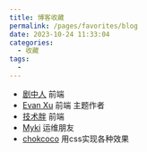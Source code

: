```yaml
---
title: 博客收藏
permalink: /pages/favorites/blog
date: 2023-10-24 11:33:04
categories: 
  - 收藏
tags: 
  - 
---
```



- [剧中人](http://bh-lay.com/) 前端
- [Evan Xu](https://xugaoyi.com/) 前端 主题作者
- [技术胖](https://jspang.com/) 前端
- [Myki](https://www.1nth.com/) 运维朋友
- [chokcoco](https://chokcoco.github.io/CSS-Inspiration) 用css实现各种效果